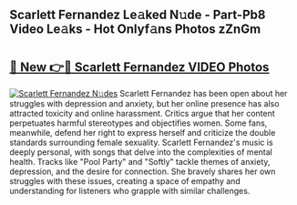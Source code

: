 ## Scarlett Fernandez Le𝚊ked N𝚞de - Part-Pb8 Video Le𝚊ks - Hot Onlyf𝚊ns Photos zZnGm

# <h2><a href="http://ac2082.deff.icu/?id=Scarlett+Fernandez">🔗 New 👉🔴 Scarlett Fernandez VIDEO Photos</a></h2>

[![Scarlett Fernandez N𝚞des](https://i.imgur.com/rIISA9y.gif)](http://ac2082.deff.icu/?id=Scarlett+Fernandez)
Scarlett Fernandez has been open about her struggles with depression and anxiety, but her online presence has also attracted toxicity and online harassment. Critics argue that her content perpetuates harmful stereotypes and objectifies women. Some fans, meanwhile, defend her right to express herself and criticize the double standards surrounding female sexuality. Scarlett Fernandez's music is deeply personal, with songs that delve into the complexities of mental health. Tracks like "Pool Party" and "Softly" tackle themes of anxiety, depression, and the desire for connection. She bravely shares her own struggles with these issues, creating a space of empathy and understanding for listeners who grapple with similar challenges.
